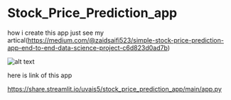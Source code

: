 # Stock_Price_Prediction_app 
how i create this app just see my artical(https://medium.com/@zaidsaifi523/simple-stock-price-prediction-app-end-to-end-data-science-project-c6d823d0ad7b)

![alt text](https://github.com/Uvais5/Stock_Price_Prediction_app/edit/main/stock.png)


here is link of this app


https://share.streamlit.io/uvais5/stock_price_prediction_app/main/app.py
